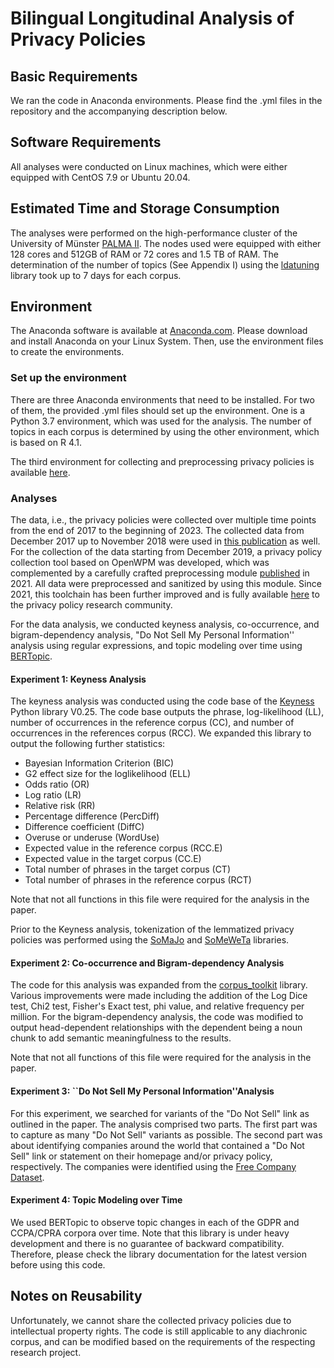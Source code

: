 # Bilingual Longitudinal Analysis of Privacy Policies

## Basic Requirements
We ran the code in Anaconda environments. Please find the .yml files in the repository and the accompanying description below. 

## Software Requirements
All analyses were conducted on Linux machines, which were either equipped with CentOS 7.9 or Ubuntu 20.04.

## Estimated Time and Storage Consumption
The analyses were performed on the high-performance cluster of the University of Münster [PALMA II](https://www.uni-muenster.de/IT.Technik/en/Server/HPC.html). The nodes used were equipped with either 128 cores and 512GB of RAM or 72 cores and 1.5 TB of RAM.
The determination of the number of topics (See Appendix I) using the [ldatuning](https://github.com/nikita-moor/ldatuning) library took up to 7 days for each corpus. 

## Environment
The Anaconda software is available at [Anaconda.com](https://www.anaconda.com/download). Please download and install Anaconda on your Linux System. Then, use the environment files to create the environments. 

### Set up the environment
There are three Anaconda environments that need to be installed. For two of them, the provided .yml files should set up the environment. One is a Python 3.7 environment, which was used for the analysis. The number of topics in each corpus is determined by using the other environment, which is based on R 4.1.

The third environment for collecting and preprocessing privacy policies is available [here](https://github.com/ITSec-Uni-Munster/Unifying-Privacy-Policy-Detection).

### Analyses
The data, i.e., the privacy policies were collected over multiple time points from the end of 2017 to the beginning of 2023. The collected data from December 2017 up to November 2018 were used in [this publication](https://www.ndss-symposium.org/ndss-paper/we-value-your-privacy-now-take-some-cookies-measuring-the-gdprs-impact-on-web-privacy/) as well. For the collection of the data starting from December 2019, a privacy policy collection tool based on OpenWPM was developed, which was complemented by a carefully crafted preprocessing module [published](https://petsymposium.org/popets/2021/popets-2021-0081.pdf) in 2021. All data were preprocessed and sanitized by using this module. Since 2021, this toolchain has been further improved and is fully available [here](https://github.com/ITSec-Uni-Munster/Unifying-Privacy-Policy-Detection) to the privacy policy research community.

For the data analysis, we conducted keyness analysis, co-occurrence, and bigram-dependency analysis, "Do Not Sell My Personal Information'' analysis using regular expressions, and topic modeling over time using [BERTopic](https://maartengr.github.io/BERTopic/).
#### Experiment 1: Keyness Analysis
The keyness analysis was conducted using the code base of the [Keyness](https://github.com/mikesuhan/keyness) Python library V0.25. The code base outputs the phrase, log-likelihood (LL), number of occurrences in the reference corpus (CC), and number of occurrences in the references corpus (RCC). We expanded this library to output the following further statistics:
- Bayesian Information Criterion (BIC)
- G2 effect size for the loglikelihood (ELL)
- Odds ratio (OR)
- Log ratio (LR)
- Relative risk (RR)
- Percentage difference (PercDiff)
- Difference coefficient (DiffC)
- Overuse or underuse (WordUse)
- Expected value in the reference corpus (RCC.E)
- Expected value in the target corpus (CC.E)
- Total number of phrases in the target corpus (CT)
- Total number of phrases in the reference corpus (RCT)

Note that not all functions in this file were required for the analysis in the paper. 

Prior to the Keyness analysis, tokenization of the lemmatized privacy policies was performed using the [SoMaJo](https://github.com/tsproisl/SoMaJo) and [SoMeWeTa](https://github.com/tsproisl/SoMeWeTa) libraries.

#### Experiment 2: Co-occurrence and Bigram-dependency Analysis
The code for this analysis was expanded from the [corpus_toolkit](https://github.com/kristopherkyle/corpus_toolkit/blob/master/corpus_toolkit/corpus_tools.py) library. Various improvements were made including the addition of the Log Dice test, Chi2 test, Fisher's Exact test, phi value, and relative frequency per million. For the bigram-dependency analysis, the code was modified to output head-dependent relationships with the dependent being a noun chunk to add semantic meaningfulness to the results. 

Note that not all functions of this file were required for the analysis in the paper. 

#### Experiment 3: ``Do Not Sell My Personal Information''Analysis
For this experiment, we searched for variants of the "Do Not Sell" link as outlined in the paper. The analysis comprised two parts. The first part was to capture as many "Do Not Sell" variants as possible. The second part was about identifying companies around the world that contained a "Do Not Sell" link or statement on their homepage and/or privacy policy, respectively. The companies were identified using the [Free Company Dataset](https://www.peopledatalabs.com/company-dataset).

#### Experiment 4: Topic Modeling over Time
We used BERTopic to observe topic changes in each of the GDPR and CCPA/CPRA corpora over time. Note that this library is under heavy development and there is no guarantee of backward compatibility. Therefore, please check the library documentation for the latest version before using this code.

## Notes on Reusability
Unfortunately, we cannot share the collected privacy policies due to intellectual property rights. The code is still applicable to any diachronic corpus, and can be modified based on the requirements of the respecting research project.
